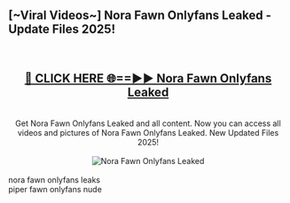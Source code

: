 <h2>[~Viral Videos~] Nora Fawn Onlyfans Leaked - Update Files 2025!</h2>
<br>
<div align="center">
<h2><a href="https://betterlinks.top/A2PfLJ" rel="nofollow">🔴 CLICK HERE 🌐==►► Nora Fawn Onlyfans Leaked</a></h2>
<br>
Get Nora Fawn Onlyfans Leaked and all content. Now you can access all videos and pictures of Nora Fawn Onlyfans Leaked. New Updated Files 2025!
<br>
<br>
<a href="https://betterlinks.top/A2PfLJ" rel="nofollow" data-target="animated-image.originalLink"><img src="https://i.ibb.co.com/WyWwxjT/player-gif2.gif" alt="Nora Fawn Onlyfans Leaked" style="max-width: 100%; display: inline-block;" data-target="animated-image.originalImage"></a>
</div>
<br>
nora fawn onlyfans leaks<br>
piper fawn onlyfans nude